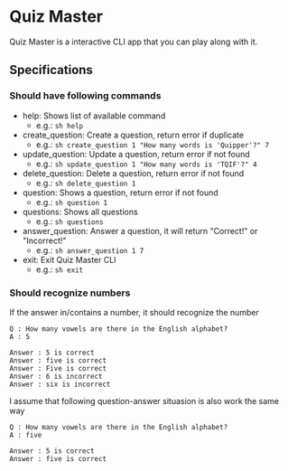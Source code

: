 # Quiz Master

Quiz Master is a interactive CLI app that you can play along with it.

## Specifications
### Should have following commands
- help: Shows list of available command
  - e.g.: ```sh help```
- create_question: Create a question, return error if duplicate
  - e.g.: ```sh create_question 1 "How many words is 'Quipper'?" 7```
- update_question: Update a question, return error if not found
  - e.g.: ```sh update_question 1 "How many words is 'TQIF'?" 4```
- delete_question: Delete a question, return error if not found
  - e.g.: ```sh delete_question 1```
- question: Shows a question, return error if not found
  - e.g.: ```sh question 1```
- questions: Shows all questions
  - e.g.: ```sh questions```
- answer_question: Answer a question, it will return "Correct!" or "Incorrect!"
  - e.g.: ```sh answer_question 1 7```
- exit: Exit Quiz Master CLI
  - e.g.: ```sh exit```

### Should recognize numbers
If the answer in/contains a number, it should recognize the number
```
Q : How many vowels are there in the English alphabet?
A : 5

Answer : 5 is correct
Answer : five is correct
Answer : Five is correct
Answer : 6 is incorrect
Answer : six is incorrect
```
I assume that following question-answer situasion is also work the same way
```
Q : How many vowels are there in the English alphabet?
A : five

Answer : 5 is correct
Answer : five is correct
```
